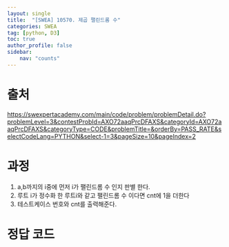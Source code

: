 ```yaml
---
layout: single
title:  "[SWEA] 10570. 제곱 팰린드롬 수"
categories: SWEA
tag: [python, D3]
toc: true
author_profile: false
sidebar:
    nav: "counts"
---
```


# 출처
<https://swexpertacademy.com/main/code/problem/problemDetail.do?problemLevel=3&contestProbId=AXO72aaqPrcDFAXS&categoryId=AXO72aaqPrcDFAXS&categoryType=CODE&problemTitle=&orderBy=PASS_RATE&selectCodeLang=PYTHON&select-1=3&pageSize=10&pageIndex=2>

  
  
# 과정
1. a,b까지의 i중에 먼저 i가 팰린드롬 수 인지 판별 한다.
2. 루트 i가 정수화 한 루트i와 같고 팰린드롬 수 이다면 cnt에 1을 더한다
3. 테스트케이스 번호와 cnt를 출력해준다.




# 정답 코드
<script src="https://gist.github.com/kghees/be585cbd806971e27d1a9eab98a6bdeb.js"></script>
  


